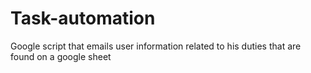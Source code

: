 # Task-automation
Google script that emails user information related to his duties that are found on a google sheet
